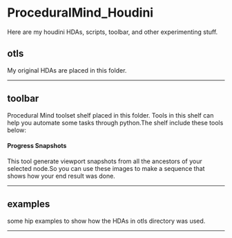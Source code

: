 # ProceduralMind_Houdini
Here are my houdini HDAs, scripts, toolbar, and other experimenting stuff.


## otls
My original HDAs are placed in this folder.

--- 

## toolbar

Procedural Mind toolset shelf placed in this folder.
Tools in this shelf can help you automate some tasks through python.The shelf include these tools below:

#### Progress Snapshots
This tool generate viewport snapshots from all the ancestors of your selected node.So you can use these images to make a sequence that shows how your end result was done.

---

## examples

some hip examples to show how the HDAs in otls directory was used.

---

